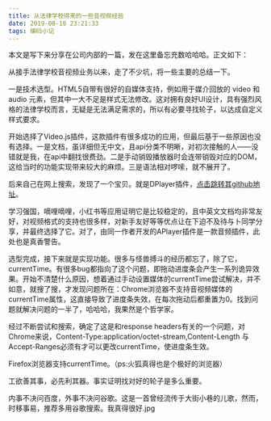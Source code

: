 ```yaml
---
title: 从法律学校得来的一些音视频经验
date: 2019-08-18 23:21:33
tags: 编码小记
---
```


本文是写下来分享在公司内部的一篇，发在这里备忘充数哈哈哈。正文如下：

<!-- more -->

从接手法律学校音视频业务以来，走了不少坑，将一些主要的总结一下。

一是技术选型。HTML5自带有很好的自媒体支持，例如用于媒介回放的 video 和 audio 元素，但其中一大不足是样式无法修改。这对拥有良好UI设计，具有强烈风格的法律学校而言，无疑是无法满足需求的，所以有必要寻找轮子，以达成自定义样式要求。

开始选择了Video.js插件，这款插件有很多成功的应用，但最后基于一些原因也没有选择。一是文档，虽详细但无中文，且api分类不明晰，对初次接触的人——没错就是我，在api中翻找很费劲。二是手动销毁播放器时会连带销毁对应的DOM，这给当时的功能实现带来较大的麻烦。三是语法相对啰嗦，就不展开了。

后来自己在网上搜索，发现了一个宝贝。就是DPlayer插件，[点击跳转其github地址](https://github.com/MoePlayer/DPlayer)。

学习强国，嘀哩嘀哩，小红书等应用证明它是比较稳定的，且中英文文档均非常友好，对视频格式的支持也很多样，对新手友好等等优点让在下迫不及待与卜同学分享，并最终选择了它。对了，由同一作者开发的APlayer插件是一款音频插件，此处也是真香警告。

选型完成，接下来就是实现功能。很多与怪兽搏斗的经历都忘了，除了它，currentTime。有很多bug都指向了这个问题，即拖动进度条会产生一系列诡异效果。开始不清楚什么原因，想着通过手动设置媒体的currentTime尝试解决，并不如意，就搜了搜，才发现问题所在：Chrome浏览器不支持音视频媒体的currentTime属性，这直接导致了进度条失效，在每次拖动后都重置为0。找到问题就解决问题的一半了，哈哈哈，我果然是个哲学家。

经过不断尝试和搜索，确定了这是和response headers有关的一个问题，对Chrome来说，Content-Type:application/octet-stream,Content-Length 与 Accept-Ranges必须有才可以更改currentTime，使进度条生效。

Firefox浏览器支持currentTime。（ps:火狐真得也是个极好的浏览器）

工欲善其事，必先利其器。事实证明找对好的轮子是多么重要。

内事不决问百度，外事不决问谷歌。这是一首曾经流传于大街小巷的儿歌，然而，时移事易，推荐多用谷歌搜索。我真得很好.jpg

 